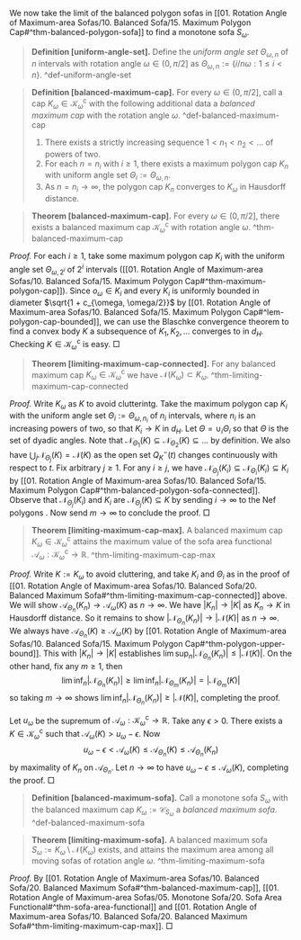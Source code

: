 We now take the limit of the balanced polygon sofas in [[01. Rotation Angle of Maximum-area Sofas/10. Balanced Sofa/15. Maximum Polygon Cap#^thm-balanced-polygon-sofa]] to find a monotone sofa $S_\omega$.

> __Definition [uniform-angle-set].__ Define the _uniform angle set_ $\Theta_{\omega, n}$ of $n$ intervals with rotation angle $\omega \in (0, \pi/2]$ as $\Theta_{\omega, n} := \left\{ i / n\omega : 1 \leq i < n \right\}$. ^def-uniform-angle-set

> __Definition [balanced-maximum-cap].__ For every $\omega \in (0, \pi/2]$, call a cap $K_\omega \in \mathcal{K}_\omega^\mathrm{c}$ with the following additional data a _balanced maximum cap_ with the rotation angle $\omega$. ^def-balanced-maximum-cap
> 
> 1. There exists a strictly increasing sequence $1 < n_1 < n_2 < \dots$ of powers of two.
> 2. For each $n = n_i$ with $i \geq 1$, there exists a maximum polygon cap $K_n$ with uniform angle set $\Theta_i := \Theta_{\omega, n}$.
> 3. As $n = n_i \to \infty$, the polygon cap $K_n$ converges to $K_\omega$ in Hausdorff distance.

> __Theorem [balanced-maximum-cap].__ For every $\omega \in (0, \pi/2]$, there exists a balanced maximum cap $\mathcal{K}_\omega^\mathrm{c}$ with rotation angle $\omega$. ^thm-balanced-maximum-cap

_Proof._ For each $i \geq 1$, take some maximum polygon cap $K_i$ with the uniform angle set $\Theta_{\omega,2^i}$ of $2^i$ intervals ([[01. Rotation Angle of Maximum-area Sofas/10. Balanced Sofa/15. Maximum Polygon Cap#^thm-maximum-polygon-cap]]). Since $o_\omega \in K_i$ and every $K_i$ is uniformly bounded in diameter $\sqrt{1 + c_{\omega, \omega/2}}$ by [[01. Rotation Angle of Maximum-area Sofas/10. Balanced Sofa/15. Maximum Polygon Cap#^lem-polygon-cap-bounded]], we can use the Blaschke convergence theorem to find a convex body $K$ a subsequence of $K_1, K_2, \dots$ converges to in $d_H$. Checking $K \in \mathcal{K}_\omega^\mathrm{c}$ is easy. □

> __Theorem [limiting-maximum-cap-connected].__ For any balanced maximum cap $K_\omega \in \mathcal{K}_\omega^\mathrm{c}$ we have $\mathcal{N}(K_\omega) \subset K_\omega$. ^thm-limiting-maximum-cap-connected

_Proof._ Write $K_\omega$ as $K$ to avoid clutterintg. Take the maximum polygon cap $K_i$ with the uniform angle set $\Theta_i := \Theta_{\omega, n_i}$ of $n_i$ intervals, where $n_i$ is an increasing powers of two, so that $K_i \to K$ in $d_H$. Let $\Theta = \cup_i \Theta_i$ so that $\Theta$ is the set of dyadic angles. Note that $\mathcal{N}_{\Theta_1}(K) \subseteq \mathcal{N}_{\Theta_2}(K) \subseteq \dots$ by definition. We also have $\bigcup_{j} \mathcal{N}_{\Theta_j}(K) = \mathcal{N}(K)$ as the open set $Q_K^-(t)$ changes continuously with respect to $t$. Fix arbitrary $j \geq 1$. For any $i \geq j$, we have $\mathcal{N}_{\Theta_j}(K_i) \subseteq \mathcal{N}_{\Theta_i}(K_i) \subseteq K_i$ by [[01. Rotation Angle of Maximum-area Sofas/10. Balanced Sofa/15. Maximum Polygon Cap#^thm-balanced-polygon-sofa-connected]]. Observe that $\mathcal{N}_{\Theta_j}(K_i)$ and $K_i$ are  $\mathcal{N}_{\Theta_j}(K) \subseteq K$ by sending $i \to \infty$ to the Nef polygons . Now send $m \to \infty$ to conclude the proof. □

> __Theorem [limiting-maximum-cap-max].__ A balanced maximum cap $K_\omega \in \mathcal{K}_\omega^\mathrm{c}$ attains the maximum value of the sofa area functional $\mathcal{A}_\omega : \mathcal{K}_\omega^\mathrm{c} \to \mathbb{R}$. ^thm-limiting-maximum-cap-max

_Proof._ Write $K := K_\omega$ to avoid cluttering, and take $K_i$ and $\Theta_i$ as in the proof of [[01. Rotation Angle of Maximum-area Sofas/10. Balanced Sofa/20. Balanced Maximum Sofa#^thm-limiting-maximum-cap-connected]] above. We will show $\mathcal{A}_{\Theta_n}(K_n) \to \mathcal{A}_\omega(K)$ as $n \to \infty$. We have $|K_n| \to |K|$ as $K_n \to K$ in Hausdorff distance. So it remains to show $|\mathcal{N}_{\Theta_n}(K_n)| \to |\mathcal{N}(K)|$ as $n \to \infty$. We always have $\mathcal{A}_{\Theta_n}(K) \geq \mathcal{A}_\omega(K)$ by [[01. Rotation Angle of Maximum-area Sofas/10. Balanced Sofa/15. Maximum Polygon Cap#^thm-polygon-upper-bound]]. This with $|K_n| \to |K|$ establishes $\lim \sup_n{ |\mathcal{N}_{\Theta_n}(K_n)| } \leq |\mathcal{N}(K)|$. On the other hand, fix any $m \geq 1$, then
$$
\lim \inf_{n} |\mathcal{N}_{\Theta_n}(K_n)| \geq \lim \inf_{n} |\mathcal{N}_{\Theta_m}(K_n)| =  |\mathcal{N}_{\Theta_m}(K)|
$$
so taking $m \to \infty$ shows $\lim \inf_{n} |\mathcal{N}_{\Theta_n}(K_n)| \geq |\mathcal{N}(K)|$, completing the proof.

Let $u_\omega$ be the supremum of $\mathcal{A}_\omega : \mathcal{K}_\omega^\mathrm{c} \to \mathbb{R}$. Take any $\epsilon > 0$. There exists a $K \in \mathcal{K}_\omega^\mathrm{c}$ such that $\mathcal{A}_\omega(K) > u_\omega - \epsilon$. Now
$$
u_\omega - \epsilon < \mathcal{A}_\omega(K) \leq \mathcal{A}_{\Theta_n}(K) \leq \mathcal{A}_{\Theta_n}(K_n)
$$
by maximality of $K_n$ on $\mathcal{A}_{\Theta_n}$. Let $n \to \infty$ to have $u_\omega - \epsilon \leq \mathcal{A}_\omega(K)$, completing the proof. □

> __Definition [balanced-maximum-sofa].__ Call a monotone sofa $S_\omega$ with the balanced maximum cap $K_\omega := \mathcal{C}_{S_\omega}$ a _balanced maximum sofa_. ^def-balanced-maximum-sofa

> __Theorem [limiting-maximum-sofa].__ A balanced maximum sofa $S_\omega := K_\omega \setminus \mathcal{N}(K_\omega)$ exists, and attains the maximum area among all moving sofas of rotation angle $\omega$. ^thm-limiting-maximum-sofa

_Proof._ By [[01. Rotation Angle of Maximum-area Sofas/10. Balanced Sofa/20. Balanced Maximum Sofa#^thm-balanced-maximum-cap]], [[01. Rotation Angle of Maximum-area Sofas/05. Monotone Sofa/20. Sofa Area Functional#^thm-sofa-area-functional]] and [[01. Rotation Angle of Maximum-area Sofas/10. Balanced Sofa/20. Balanced Maximum Sofa#^thm-limiting-maximum-cap-max]]. □